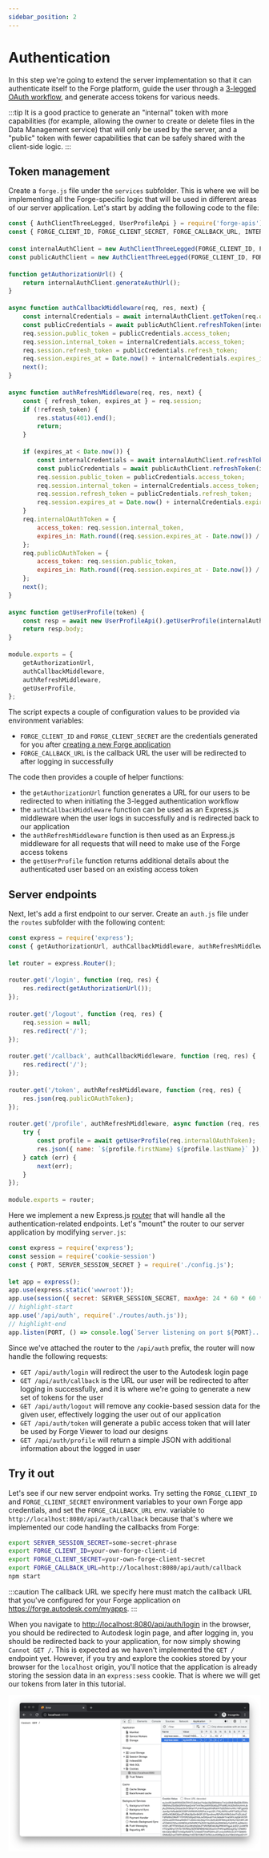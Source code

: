 ```yaml
---
sidebar_position: 2
---
```


# Authentication

In this step we're going to extend the server implementation so that it can authenticate itself
to the Forge platform, guide the user through a [3-legged OAuth workflow](https://forge.autodesk.com/en/docs/oauth/v2/tutorials/get-3-legged-token),
and generate access tokens for various needs.

:::tip
It is a good practice to generate an "internal" token with more capabilities (for example,
allowing the owner to create or delete files in the Data Management service) that will only be used
by the server, and a "public" token with fewer capabilities that can be safely shared with
the client-side logic.
:::

## Token management

Create a `forge.js` file under the `services` subfolder. This is where we will be implementing
all the Forge-specific logic that will be used in different areas of our server application. Let's
start by adding the following code to the file:

```js title="services/forge.js"
const { AuthClientThreeLegged, UserProfileApi } = require('forge-apis');
const { FORGE_CLIENT_ID, FORGE_CLIENT_SECRET, FORGE_CALLBACK_URL, INTERNAL_TOKEN_SCOPES, PUBLIC_TOKEN_SCOPES } = require('../config.js');

const internalAuthClient = new AuthClientThreeLegged(FORGE_CLIENT_ID, FORGE_CLIENT_SECRET, FORGE_CALLBACK_URL, INTERNAL_TOKEN_SCOPES);
const publicAuthClient = new AuthClientThreeLegged(FORGE_CLIENT_ID, FORGE_CLIENT_SECRET, FORGE_CALLBACK_URL, PUBLIC_TOKEN_SCOPES);

function getAuthorizationUrl() {
    return internalAuthClient.generateAuthUrl();
}

async function authCallbackMiddleware(req, res, next) {
    const internalCredentials = await internalAuthClient.getToken(req.query.code);
    const publicCredentials = await publicAuthClient.refreshToken(internalCredentials);
    req.session.public_token = publicCredentials.access_token;
    req.session.internal_token = internalCredentials.access_token;
    req.session.refresh_token = publicCredentials.refresh_token;
    req.session.expires_at = Date.now() + internalCredentials.expires_in * 1000;
    next();
}

async function authRefreshMiddleware(req, res, next) {
    const { refresh_token, expires_at } = req.session;
    if (!refresh_token) {
        res.status(401).end();
        return;
    }

    if (expires_at < Date.now()) {
        const internalCredentials = await internalAuthClient.refreshToken({ refresh_token });
        const publicCredentials = await publicAuthClient.refreshToken(internalCredentials);
        req.session.public_token = publicCredentials.access_token;
        req.session.internal_token = internalCredentials.access_token;
        req.session.refresh_token = publicCredentials.refresh_token;
        req.session.expires_at = Date.now() + internalCredentials.expires_in * 1000;
    }
    req.internalOAuthToken = {
        access_token: req.session.internal_token,
        expires_in: Math.round((req.session.expires_at - Date.now()) / 1000)
    };
    req.publicOAuthToken = {
        access_token: req.session.public_token,
        expires_in: Math.round((req.session.expires_at - Date.now()) / 1000)
    };
    next();
}

async function getUserProfile(token) {
    const resp = await new UserProfileApi().getUserProfile(internalAuthClient, token);
    return resp.body;
}

module.exports = {
    getAuthorizationUrl,
    authCallbackMiddleware,
    authRefreshMiddleware,
    getUserProfile,
};
```

The script expects a couple of configuration values to be provided via environment variables:

- `FORGE_CLIENT_ID` and `FORGE_CLIENT_SECRET` are the credentials generated for you after
[creating a new Forge application](../../../intro#create-an-app)
- `FORGE_CALLBACK_URL` is the callback URL the user will be redirected to after logging
in successfully

The code then provides a couple of helper functions:

- the `getAuthorizationUrl` function generates a URL for our users to be redirected to when
initiating the 3-legged authentication workflow
- the `authCallbackMiddleware` function can be used as an Express.js middleware
when the user logs in successfully and is redirected back to our application
- the `authRefreshMiddleware` function is then used as an Express.js middleware for all requests
that will need to make use of the Forge access tokens
- the `getUserProfile` function returns additional details about the authenticated user based on
an existing access token

## Server endpoints

Next, let's add a first endpoint to our server. Create an `auth.js` file under the `routes` subfolder
with the following content:

```js title="routes/auth.js"
const express = require('express');
const { getAuthorizationUrl, authCallbackMiddleware, authRefreshMiddleware, getUserProfile } = require('../services/forge.js');

let router = express.Router();

router.get('/login', function (req, res) {
    res.redirect(getAuthorizationUrl());
});

router.get('/logout', function (req, res) {
    req.session = null;
    res.redirect('/');
});

router.get('/callback', authCallbackMiddleware, function (req, res) {
    res.redirect('/');
});

router.get('/token', authRefreshMiddleware, function (req, res) {
    res.json(req.publicOAuthToken);
});

router.get('/profile', authRefreshMiddleware, async function (req, res, next) {
    try {
        const profile = await getUserProfile(req.internalOAuthToken);
        res.json({ name: `${profile.firstName} ${profile.lastName}` });
    } catch (err) {
        next(err);
    }
});

module.exports = router;
```

Here we implement a new Express.js [router](http://expressjs.com/en/4x/api.html#router) that
will handle all the authentication-related endpoints. Let's "mount" the router to our server
application by modifying `server.js`:

```js title="server.js"
const express = require('express');
const session = require('cookie-session')
const { PORT, SERVER_SESSION_SECRET } = require('./config.js');

let app = express();
app.use(express.static('wwwroot'));
app.use(session({ secret: SERVER_SESSION_SECRET, maxAge: 24 * 60 * 60 * 1000 }));
// highlight-start
app.use('/api/auth', require('./routes/auth.js'));
// highlight-end
app.listen(PORT, () => console.log(`Server listening on port ${PORT}...`));
```

Since we've attached the router to the `/api/auth` prefix, the router will now handle the following
requests:

- `GET /api/auth/login` will redirect the user to the Autodesk login page
- `GET /api/auth/callback` is the URL our user will be redirected to after logging in successfully,
and it is where we're going to generate a new set of tokens for the user
- `GET /api/auth/logout` will remove any cookie-based session data for the given user, effectively
logging the user out of our application
- `GET /api/auth/token` will generate a public access token that will later be used by Forge Viewer
to load our designs
- `GET /api/auth/profile` will return a simple JSON with additional information about the logged in user

## Try it out

Let's see if our new server endpoint works. Try setting the `FORGE_CLIENT_ID` and `FORGE_CLIENT_SECRET`
environment variables to your own Forge app credentials, and set the `FORGE_CALLBACK_URL` env.
variable to `http://localhost:8080/api/auth/callback` because that's where we implemented our
code handling the callbacks from Forge:

```bash
export SERVER_SESSION_SECRET=some-secret-phrase
export FORGE_CLIENT_ID=your-own-forge-client-id
export FORGE_CLIENT_SECRET=your-own-forge-client-secret
export FORGE_CALLBACK_URL=http://localhost:8080/api/auth/callback
npm start
```

:::caution
The callback URL we specify here must match the callback URL that you've configured
for your Forge application on https://forge.autodesk.com/myapps.
:::

When you navigate to [http://localhost:8080/api/auth/login](http://localhost:8080/api/auth/login)
in the browser, you should be redirected to Autodesk login page, and after logging in,
you should be redirected back to your application, for now simply showing `Cannot GET /`.
This is expected as we haven't implemented the `GET /` endpoint yet. However, if you try
and explore the cookies stored by your browser for the `localhost` origin,
you'll notice that the application is already storing the session data in an `express:sess` cookie.
That is where we will get our tokens from later in this tutorial.

![Empty Response](./empty-response.png)
